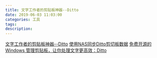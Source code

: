 ```yaml
---
title: 文字工作者的剪贴板神器--Ditto
date: 2019-06-03 11:03:00
categories: 工具
tags:
description:
---
```


[文字工作者的剪贴板神器--Ditto](https://zhuanlan.zhihu.com/p/38118032)
[使用NAS同步Ditto剪切板数据](https://zhuanlan.zhihu.com/p/36032098)
[免费开源的 Windows 管理剪贴板，让你处理文字更高效：Ditto](https://zhuanlan.zhihu.com/p/34690374)